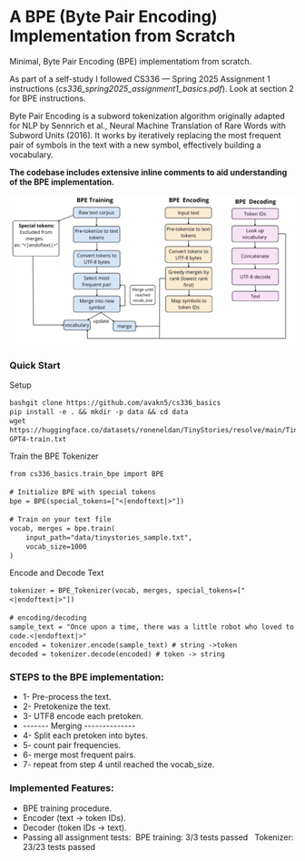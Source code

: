 # A BPE (Byte Pair Encoding) Implementation from Scratch

Minimal, Byte Pair Encoding (BPE) implementatiom from scratch. 

As part of a self-study I followed CS336 — Spring 2025 Assignment 1 instructions (*cs336_spring2025_assignment1_basics.pdf*). Look at section 2 for BPE instructions.

Byte Pair Encoding is a subword tokenization algorithm originally adapted for NLP by Sennrich et al., Neural Machine Translation of Rare Words with Subword Units (2016). It works by iteratively replacing the most frequent pair of symbols in the text with a new symbol, effectively building a vocabulary.

__The codebase includes extensive inline comments to aid understanding of the BPE implementation.__

![Transformer Architecture](cs336_basics/figure/BPE_figure.jpeg)

### Quick Start

Setup
```
bashgit clone https://github.com/avakn5/cs336_basics
pip install -e . && mkdir -p data && cd data
wget https://huggingface.co/datasets/roneneldan/TinyStories/resolve/main/TinyStoriesV2-GPT4-train.txt
```

Train the BPE Tokenizer
```
from cs336_basics.train_bpe import BPE

# Initialize BPE with special tokens
bpe = BPE(special_tokens=["<|endoftext|>"])

# Train on your text file
vocab, merges = bpe.train(
    input_path="data/tinystories_sample.txt",
    vocab_size=1000
)
```

Encode and Decode Text
```
tokenizer = BPE_Tokenizer(vocab, merges, special_tokens=["<|endoftext|>"])

# encoding/decoding
sample_text = "Once upon a time, there was a little robot who loved to code.<|endoftext|>"
encoded = tokenizer.encode(sample_text) # string ->token
decoded = tokenizer.decode(encoded) # token -> string
```

### STEPS to the BPE implementation: 

* 1- Pre-process the text.
* 2- Pretokenize the text.
* 3- UTF8 encode each pretoken.
* ------- Merging --------------
* 4- Split each pretoken into bytes.
* 5- count pair frequencies.
* 6- merge most frequent pairs.
* 7- repeat from step 4 until reached the vocab_size.

### Implemented Features:

* BPE training procedure.
* Encoder (text → token IDs).
* Decoder (token IDs → text).
* Passing all assignment tests:
&nbsp;BPE training: 3/3 tests passed
&nbsp; Tokenizer: 23/23 tests passed

